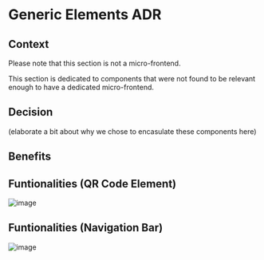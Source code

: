 # Generic Elements ADR

## Context

Please note that this section is not a micro-frontend.

This section is dedicated to components that were not found to be relevant enough to have a dedicated micro-frontend.

## Decision

(elaborate a bit about why we chose to encasulate these components here)

## Benefits

## Funtionalities (QR Code Element)

![image](https://github.com/alexgeraldo/aw-project/assets/155154782/a8bdee76-7e60-447b-8db8-b92d7ed124d2)


## Funtionalities (Navigation Bar)

![image](https://github.com/alexgeraldo/aw-project/assets/155154782/eea5e432-a796-48a7-aadc-22d70cd87ae7)





